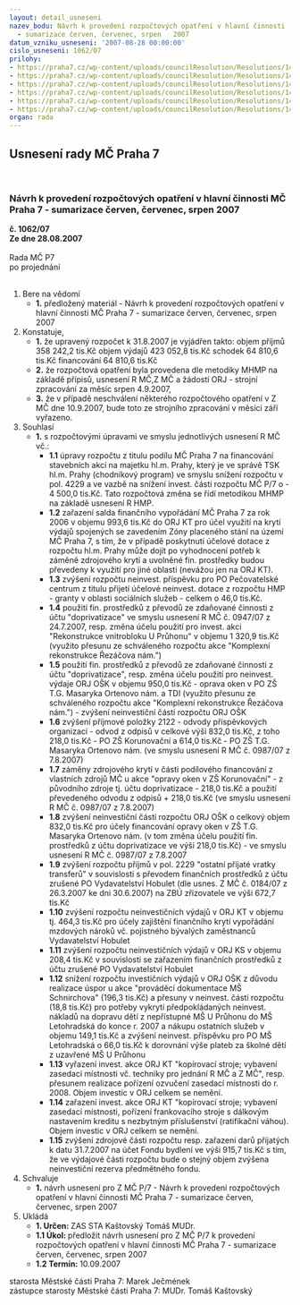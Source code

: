```yaml
---
layout: detail_usneseni
nazev_bodu: Návrh k provedení rozpočtových opatření v hlavní činnosti  MČ Praha 7
  - sumarizace červen, červenec, srpen   2007
datum_vzniku_usneseni: '2007-08-28 00:00:00'
cislo_usneseni: 1062/07
prilohy:
- https://praha7.cz/wp-content/uploads/councilResolution/Resolutions/14832/42-us085907r.doc
- https://praha7.cz/wp-content/uploads/councilResolution/Resolutions/14832/42-07ro%c4%8derven.doc
- https://praha7.cz/wp-content/uploads/councilResolution/Resolutions/14832/42-us094607r.doc
- https://praha7.cz/wp-content/uploads/councilResolution/Resolutions/14832/42-07ro%c4%8dervenec.doc
- https://praha7.cz/wp-content/uploads/councilResolution/Resolutions/14832/42-07rosrpen.doc
- https://praha7.cz/wp-content/uploads/councilResolution/Resolutions/14832/42-naza07sum678a.doc
organ: rada
---
```

<div id="ucUsn_pList" class="usn">
	<span><h2>Usnesení rady MČ Praha 7 </h2>
<br></span><div class="standBody">
<span><h3>Návrh k provedení rozpočtových opatření v hlavní činnosti  MČ Praha 7 - sumarizace červen, červenec, srpen   2007</h3></span><div class="center">
		<strong>č. 1062/07</strong><br>
	</div>
<div class="center">
		<strong>Ze dne 28.08.2007</strong><br><br>
	</div>Rada MČ P7<br> po projednání<br><br><ol>
<li>Bere na vědomí<ul><li>
<strong>1.</strong> předložený materiál - Návrh k provedení rozpočtových opatření v hlavní činnosti  MČ Praha 7 - sumarizace červen, červenec, srpen   2007</li></ul>
</li>
<li>Konstatuje,<ul>
<li>
<strong>1.</strong> že upravený rozpočet k 31.8.2007 je vyjádřen takto:  objem příjmů       	358 242,2 tis.Kč objem výdajů       	423 052,8 tis.Kč schodek                  	  64 810,6 tis.Kč financování        	              64 810,6 tis.Kč</li>
<li>
<strong>2.</strong> že rozpočtová opatření byla provedena dle metodiky MHMP na základě přípisů, usnesení R MČ,Z MČ a žádostí ORJ - strojní zpracování za měsíc srpen  4.9.2007, </li>
<li>
<strong>3.</strong> že v případě neschválení některého rozpočtového opatření v Z MČ dne 10.9.2007, bude toto ze strojního zpracování v měsíci září vyřazeno.</li>
</ul>
</li>
<li>Souhlasí<ul><li>
<strong>1.</strong> s  rozpočtovými úpravami ve smyslu jednotlivých usnesení R MČ  vč.:<ul>
<li>
<strong>1.1</strong> úpravy rozpočtu z titulu  podílu MČ Praha 7 na financování stavebních akcí na majetku hl.m. Prahy, který je ve správě TSK hl.m. Prahy (chodníkový program) ve smyslu snížení rozpočtu v pol. 4229 a ve vazbě na snížení invest. části rozpočtu MČ P/7 o - 4 500,0 tis.Kč. Tato rozpočtová změna  se řídí  metodikou MHMP na základě usnesení R HMP. </li>
<li>
<strong>1.2</strong> zařazení salda finančního vypořádání MČ Praha 7 za rok 2006 v objemu 993,6 tis.Kč do ORJ KT pro účel využití na krytí výdajů spojených se zavedením Zóny placeného stání na území MČ Praha 7, s tím, že v případě poskytnutí účelové dotace z rozpočtu hl.m. Prahy může dojít po vyhodnocení potřeb k záměně zdrojového krytí a uvolněné fin. prostředky budou převedeny k využití pro jiné oblasti (nevážou jen na ORJ KT).</li>
<li>
<strong>1.3</strong> zvýšení rozpočtu  neinvest. příspěvku pro  PO Pečovatelské centrum z titulu přijetí účelové neinvest. dotace z rozpočtu HMP - granty v oblasti sociálních služeb - celkem o 46,0 tis.Kč.  </li>
<li>
<strong>1.4</strong> použití fin. prostředků z převodů ze zdaňované činnosti z účtu "doprivatizace" ve smyslu usnesení  R MČ č. 0947/07 z 24.7.2007, resp. změna účelu použití pro invest. akci "Rekonstrukce vnitrobloku U Průhonu"  v objemu 1 320,9 tis.Kč (využito přesunu ze schváleného rozpočtu akce "Komplexní rekonstrukce Řezáčova nám.")</li>
<li>
<strong>1.5</strong> použití fin. prostředků z převodů ze zdaňované činnosti z účtu "doprivatizace", resp. změna účelu použití pro neinvest. výdaje ORJ OŠK v objemu 950,0 tis.Kč - oprava oken v PO ZŠ T.G. Masaryka Ortenovo nám. a TDI (využito přesunu ze schváleného rozpočtu akce "Komplexní rekonstrukce Řezáčova nám.") - zvýšení neinvestiční části rozpočtu ORJ OŠK </li>
<li>
<strong>1.6</strong> zvýšení příjmové položky 2122 - odvody příspěvkových organizací - odvod z odpisů  v celkové výši 832,0 tis.Kč, z toho  218,0 tis.Kč -  PO  ZŠ Korunovační  a   614,0 tis.Kč - PO ZŠ T.G. Masaryka  Ortenovo nám. (ve smyslu usnesení R MČ č. 0987/07  z 7.8.2007)</li>
<li>
<strong>1.7</strong> záměny zdrojového krytí v části podílového financování z vlastních zdrojů MČ u akce "opravy oken v ZŠ Korunovační" - z původního zdroje tj. účtu doprivatizace - 218,0 tis.Kč a použití převedeného odvodu z odpisů  + 218,0 tis.Kč (ve smyslu usnesení R MČ č.  0987/07 z 7.8.2007)</li>
<li>
<strong>1.8</strong> zvýšení  neinvestiční části rozpočtu ORJ OŠK  o celkový  objem 832,0 tis.Kč pro účely financování opravy oken v ZŠ T.G. Masaryka Ortenovo nám. (v tom změna účelu použití fin. prostředků z účtu doprivatizace ve výši 218,0 tis.Kč) - ve smyslu usnesení R MČ č. 0987/07 z 7.8.2007</li>
<li>
<strong>1.9</strong> zvýšení  rozpočtu příjmů v pol. 2229 "ostatní přijaté vratky transferů"  v souvislosti s převodem finančních prostředků z účtu zrušené PO Vydavatelství Hobulet (dle usnes. Z MČ č. 0184/07 z 26.3.2007 ke dni 30.6.2007) na ZBÚ zřizovatele  ve výši  672,7 tis.Kč </li>
<li>
<strong>1.10</strong> zvýšení rozpočtu neinvestičních výdajů v ORJ KT  v objemu tj. 464,3 tis.Kč pro účely zajištění finančního krytí vypořádání mzdových nároků vč. pojistného bývalých zaměstnanců Vydavatelství Hobulet</li>
<li>
<strong>1.11</strong> zvýšení rozpočtu neinvestičních výdajů v ORJ KS v objemu 208,4 tis.Kč v souvislosti se zařazením finančních prostředků z účtu zrušené PO Vydavatelství Hobulet</li>
<li>
<strong>1.12</strong> snížení rozpočtu investičních výdajů v ORJ OŠK z důvodu realizace úspor u akce "prováděcí dokumentace MŠ Schnirchova" (196,3 tis.Kč) a přesuny v neinvest. části rozpočtu (18,8 tis.Kč) pro potřeby vykrytí předpokládaných neinvest. nákladů na dopravu dětí z nepřístupné MŠ U Průhonu do MŠ Letohradská do konce r. 2007 a nákupu ostatních služeb v objemu 149,1 tis.Kč a zvýšení neinvest. příspěvku pro PO MŠ Letohradská o 66,0 tis.Kč k dorovnání výše plateb za školné dětí z uzavřené MŠ U Průhonu  </li>
<li>
<strong>1.13</strong> vyřazení invest. akce ORJ KT  "kopírovací stroje; vybavení zasedací místnosti vč. techniky pro jednání R MČ a Z MČ", resp. přesunem realizace pořízení ozvučení zasedací místnosti  do r. 2008. Objem investic v ORJ celkem se nemění.</li>
<li>
<strong>1.14</strong> zařazení invest. akce ORJ KT "kopírovací stroje; vybavení zasedací místnosti, pořízení frankovacího stroje s dálkovým nastavením kreditu s nezbytným příslušenství (ratifikační váhou). Objem investic v ORJ celkem se nemění.</li>
<li>
<strong>1.15</strong> zvýšení zdrojové části rozpočtu resp.  zařazení darů přijatých k datu 31.7.2007 na účet Fondu bydlení ve výši  915,7 tis.Kč s tím, že ve výdajové části rozpočtu bude o stejný objem zvýšena neinvestiční rezerva předmětného fondu.</li>
</ul>
</li></ul>
</li>
<li>Schvaluje<ul><li>
<strong>1.</strong> návrh usnesení pro Z MČ P/7 - Návrh k provedení rozpočtových opatření v hlavní činnosti  MČ Praha 7 - sumarizace červen, červenec, srpen  2007</li></ul>
</li>
<li>Ukládá<ul>
<li>
<strong>1. Určen: </strong>ZAS STA Kaštovský Tomáš MUDr.</li>
<li>
<strong>1.1 Úkol: </strong>předložit návrh usnesení pro Z MČ P/7 k provedení rozpočtových opatření v hlavní činnosti  MČ Praha 7 - sumarizace červen, červenec, srpen 2007 </li>
<li>
<strong>1.2 Termín: </strong>10.09.2007</li>
</ul>
</li>
</ol>starosta Městské části Praha 7: Marek Ječmének<br>zástupce starosty Městské části Praha 7: MUDr. Tomáš Kaštovský 
</div>
</div>